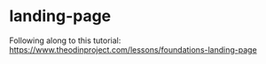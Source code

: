 # landing-page
Following along to this tutorial: https://www.theodinproject.com/lessons/foundations-landing-page
